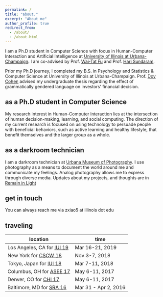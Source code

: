 ```yaml
---
permalink: /
title: "about."
excerpt: "About me"
author_profile: true
redirect_from:
  - /about/
  - /about.html
---
```


I am a Ph.D student in Computer Science with focus in Human-Computer Interaction and Artificial Intelligence at [University of Illinois at Urbana-Champaign](https://cs.illinois.edu/). I am co-advised by Prof. [Wai-Tat Fu](http://cascade.cs.illinois.edu/) and Prof. [Hari Sundaram](http://sundaram.cs.illinois.edu/).

Prior my Ph.D journey, I completed my B.S. in Psychology and Statistics & Computer Science at University of Illinois at Urbana-Champaign. Prof. [Dov Cohen](http://www.psychology.illinois.edu/people/dovcohen) advised my undergraduate thesis regarding the effect of grammatically gendered language on investors' financial decision.

as a Ph.D student in Computer Science
------
My research interest in Human-Computer Interaction lies at the intersection of human decision-making, learning, and social computing. The direction of my current research is focused on using technology to persuade people with beneficial behaviors, such as active learning and healthy lifestyle, that benefit themselves and the larger group as a whole.

as a darkroom technician
------
I am a darkroom technician at [Urbana Museum of Photography](https://www.facebook.com/UrbanaMuseumOfPhotography/). I use photography as a means to document the world around me and communicate my feelings. Analog photography allows me to express through diverse media. Updates about my projects, and thoughts are in [Remain in Light](https://www.ziangxiao.com/portfolio/)

get in touch
------
You can always reach me via zxiao5 at illinois dot edu

traveling
------


| location                                 | time            |
| --------                                 | ------          |
| Los Angeles, CA for [IUI 19](http://iui.acm.org/2019/)       | Mar 16-21, 2019  |
| New York for [CSCW 18](https://cscw.acm.org/2018/)       | Nov 3-7, 2018  |
| Tokyo, Japan for [IUI 18](http://iui.acm.org/2018/)       | Mar 7-11, 2018  |
| Columbus, OH for [ASEE 17](https://www.asee.org/conferences-and-events/conferences/annual-conference/2017)| May 6-11, 2017|
| Denver, CO for [CHI 17](https://chi2017.acm.org/)       | May 6-11, 2017  |
| Baltimore, MD for [SRA 16](https://s-r-a.org/)       | Mar 31 - Apr 2, 2016  |


<!-- Site-wide configuration
------
The main configuration file for the site is in the base directory in [_config.yml](https://github.com/academicpages/academicpages.github.io/blob/master/_config.yml), which defines the content in the sidebars and other site-wide features. You will need to replace the default variables with ones about yourself and your site's github repository. The configuration file for the top menu is in [_data/navigation.yml](https://github.com/academicpages/academicpages.github.io/blob/master/_data/navigation.yml). For example, if you don't have a portfolio or blog posts, you can remove those items from that navigation.yml file to remove them from the header.

Create content & metadata
------
For site content, there is one markdown file for each type of content, which are stored in directories like _publications, _talks, _posts, _teaching, or _pages. For example, each talk is a markdown file in the [_talks directory](https://github.com/academicpages/academicpages.github.io/tree/master/_talks). At the top of each markdown file is structured data in YAML about the talk, which the theme will parse to do lots of cool stuff. The same structured data about a talk is used to generate the list of talks on the [Talks page](https://academicpages.github.io/talks), each [individual page](https://academicpages.github.io/talks/2012-03-01-talk-1) for specific talks, the talks section for the [CV page](https://academicpages.github.io/cv), and the [map of places you've given a talk](https://academicpages.github.io/talkmap.html) (if you run this [python file](https://github.com/academicpages/academicpages.github.io/blob/master/talkmap.py) or [Jupyter notebook](https://github.com/academicpages/academicpages.github.io/blob/master/talkmap.ipynb), which creates the HTML for the map based on the contents of the _talks directory).

**Markdown generator**

I have also created [a set of Jupyter notebooks](https://github.com/academicpages/academicpages.github.io/tree/master/markdown_generator
) that converts a CSV containing structured data about talks or presentations into individual markdown files that will be properly formatted for the academicpages template. The sample CSVs in that directory are the ones I used to create my own personal website at stuartgeiger.com. My usual workflow is that I keep a spreadsheet of my publications and talks, then run the code in these notebooks to generate the markdown files, then commit and push them to the GitHub repository.

How to edit your site's GitHub repository
------
Many people use a git client to create files on their local computer and then push them to GitHub's servers. If you are not familiar with git, you can directly edit these configuration and markdown files directly in the github.com interface. Navigate to a file (like [this one](https://github.com/academicpages/academicpages.github.io/blob/master/_talks/2012-03-01-talk-1.md) and click the pencil icon in the top right of the content preview (to the right of the "Raw | Blame | History" buttons). You can delete a file by clicking the trashcan icon to the right of the pencil icon. You can also create new files or upload files by navigating to a directory and clicking the "Create new file" or "Upload files" buttons.

Example: editing a markdown file for a talk
![Editing a markdown file for a talk](/images/editing-talk.png)

For more info
------
More info about configuring academicpages can be found in [the guide](https://academicpages.github.io/markdown/). The [guides for the Minimal Mistakes theme](https://mmistakes.github.io/minimal-mistakes/docs/configuration/) (which this theme was forked from) might also be helpful. -->
